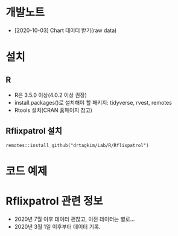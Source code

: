# 개발노트
* [2020-10-03] Chart 데이터 받기(raw data)

# 설치
## R
* R은 3.5.0 이상(4.0.2 이상 권장)
* install.packages()로 설치해야 할 패키지: tidyverse, rvest, remotes
* Rtools 설치(CRAN 홈페이지 참고)

## Rflixpatrol 설치

```
remotes::install_github("drtagkim/Lab/R/Rflixpatrol")
```

# 코드 예제

# Rflixpatrol 관련 정보
* 2020년 7월 이후 데이터 괜찮고, 이전 데이터는 별로...
* 2020년 3월 1일 이후부터 데이터 기록.